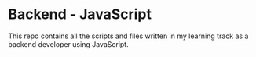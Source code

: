 # Backend - JavaScript

This repo contains all the scripts and files written in my learning track as a backend developer using JavaScript.
